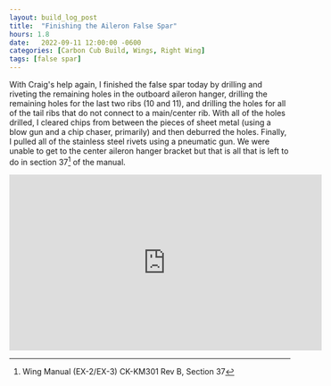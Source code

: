 ```yaml
---
layout: build_log_post
title:  "Finishing the Aileron False Spar"
hours: 1.8
date:   2022-09-11 12:00:00 -0600
categories: [Carbon Cub Build, Wings, Right Wing]
tags: [false spar]
---
```


With Craig's help again, I finished the false spar today by drilling and riveting the remaining holes in the outboard aileron hanger, drilling the remaining holes for the last two ribs (10 and 11), and drilling the holes for all of the tail ribs that do not connect to a main/center rib. With all of the holes drilled, I cleared chips from between the pieces of sheet metal (using a blow gun and a chip chaser, primarily) and then deburred the holes. Finally, I pulled all of the stainless steel rivets using a pneumatic gun. We were unable to get to the center aileron hanger bracket but that is all that is left to do in section 37[^section-37-ref] of the manual.

<iframe width="560" height="315" src="https://www.youtube.com/embed/Px5D9xAjp5w" title="YouTube video player" frameborder="0" allow="accelerometer; autoplay; clipboard-write; encrypted-media; gyroscope; picture-in-picture" allowfullscreen></iframe>

[^section-37-ref]: Wing Manual (EX-2/EX-3) CK-KM301 Rev B, Section 37